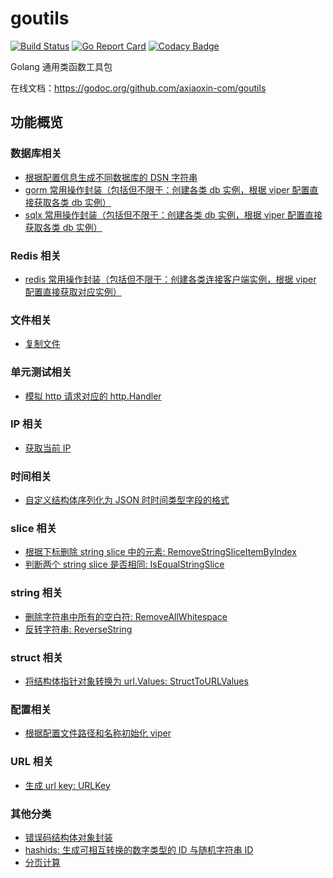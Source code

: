 # goutils

[![Build Status](https://travis-ci.org/axiaoxin-com/goutils.svg?branch=master)](https://travis-ci.org/axiaoxin-com/goutils)
[![Go Report Card](https://goreportcard.com/badge/github.com/axiaoxin-com/goutils)](https://goreportcard.com/report/github.com/axiaoxin-com/goutils)
[![Codacy Badge](https://app.codacy.com/project/badge/Grade/927424c522de4548afa6b53cffd2e154)](https://www.codacy.com/gh/axiaoxin-com/goutils?utm_source=github.com&utm_medium=referral&utm_content=axiaoxin-com/goutils&utm_campaign=Badge_Grade)

Golang 通用类函数工具包

在线文档：<https://godoc.org/github.com/axiaoxin-com/goutils>

## 功能概览

### 数据库相关

- [根据配置信息生成不同数据库的 DSN 字符串](./dbconfig.go)
- [gorm 常用操作封装（包括但不限于：创建各类 db 实例，根据 viper 配置直接获取各类 db 实例）](./gormdb.go)
- [sqlx 常用操作封装（包括但不限于：创建各类 db 实例，根据 viper 配置直接获取各类 db 实例）](./sqlxdb.go)

### Redis 相关

- [redis 常用操作封装（包括但不限于：创建各类连接客户端实例，根据 viper 配置直接获取对应实例）](./redis.go)

### 文件相关

- [复制文件](./file.go#L10)

### 单元测试相关

- [模拟 http 请求对应的 http.Handler](./httptest.go)

### IP 相关

- [获取当前 IP](./ip.go#L8)

### 时间相关

- [自定义结构体序列化为 JSON 时时间类型字段的格式](./jsontime.go)

### slice 相关

- [根据下标删除 string slice 中的元素: RemoveStringSliceItemByIndex](./slice.go)
- [判断两个 string slice 是否相同: IsEqualStringSlice](./slice.go)

### string 相关

- [删除字符串中所有的空白符: RemoveAllWhitespace](./string.go)
- [反转字符串: ReverseString](./string.go)

### struct 相关

- [将结构体指针对象转换为 url.Values: StructToURLValues](./struct.go)

### 配置相关

- [根据配置文件路径和名称初始化 viper](./viper.go)

### URL 相关

- [生成 url key: URLKey](./url.go)

### 其他分类

- [错误码结构体对象封装](./errcode.go)
- [hashids: 生成可相互转换的数字类型的 ID 与随机字符串 ID](./hashids.go)
- [分页计算](./pagination.go)
